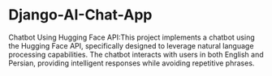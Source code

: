 # Django-AI-Chat-App
Chatbot Using Hugging Face API:This project implements a chatbot using the Hugging Face API, specifically designed to leverage natural language processing capabilities. The chatbot interacts with users in both English and Persian, providing intelligent responses while avoiding repetitive phrases.

